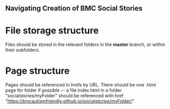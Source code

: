 ## Navigating Creation of BMC Social Stories
# File storage structure 
Files should be stored in the relevant folders in the **master** branch, or within their subfolders.
# Page structure 
Pages should be referenced in hrefs by URL. There should be one .html page for folder if possible -- a file index.html in a folder "socialstories/myFolder" should be referenced with href "https://bmcautismfriendly.github.io/socialstories/myFolder/".

